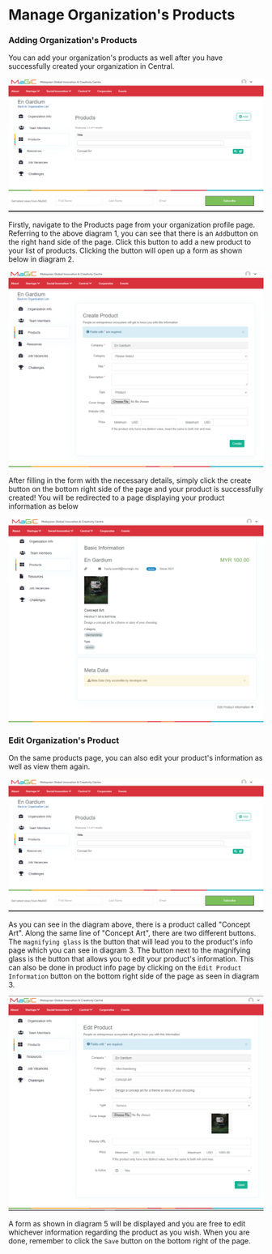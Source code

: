 # Manage Organization's Products

### Adding Organization's Products

You can add your organization's products as well after you have successfully created your organization in Central.

![Diagram 1\(Products page\)](../../.gitbook/assets/3.png)

Firstly, navigate to the Products page from your organization profile page. Referring to the above diagram 1, you can see that there is an `Add`button on the right hand side of the page. Click this button to add a new product to your list of products. Clicking the button will open up a form as shown below in diagram 2.

![Diagram 2 \(Create Product page\)](../../.gitbook/assets/4.png)

After filling in the form with the necessary details, simply click the create button on the bottom right side of the page and your product is successfully created! You will be redirected to a page displaying your product information as below 

![Diagram 3 \(Product Info page\)](../../.gitbook/assets/5.png)

### Edit Organization's Product 

On the same products page, you can also edit your product's information as well as view them again.

![Diagram 4 \(Products page\)](../../.gitbook/assets/3.png)

As you can see in the diagram above, there is a product called "Concept Art". Along the same line of "Concept Art", there are two different buttons. The `magnifying glass` is the button that will lead you to the product's info page which you can see in diagram 3. The button next to the magnifying glass is the button that allows you to edit your product's information. This can also be done in product info page by clicking on the `Edit Product Information` button on the bottom right side of the page as seen in diagram 3.

![Diagram 5 \(Edit Product page\)](../../.gitbook/assets/6.png)

A form as shown in diagram 5 will be displayed and you are free to edit whichever information regarding the product as you wish. When you are done, remember to click the `Save` button on the bottom right of the page.

